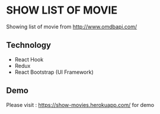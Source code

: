# SHOW LIST OF MOVIE

Showing list of movie from http://www.omdbapi.com/

## Technology

- React Hook
- Redux
- React Bootstrap (UI Framework)

## Demo
Please visit : https://show-movies.herokuapp.com/ for demo
